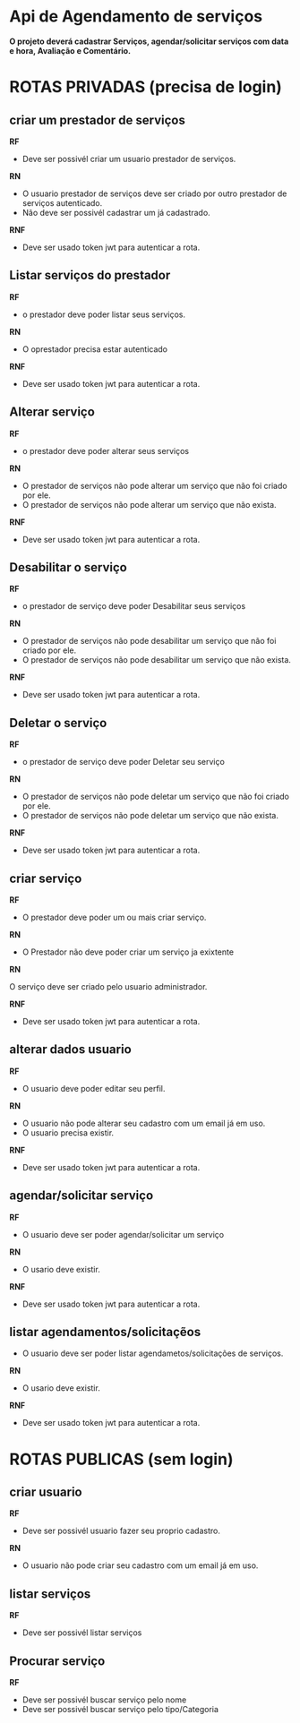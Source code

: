 # Api de Agendamento de serviços

**O projeto deverá cadastrar Serviços, agendar/solicitar serviços com data e hora, Avaliação e Comentário.**


# ROTAS PRIVADAS (precisa de login)

## criar um prestador de serviços

**RF**

* Deve ser possivél criar um usuario prestador de serviços.

**RN**

* O usuario prestador de serviços deve ser criado por outro prestador de serviços autenticado.
* Não deve ser possivél cadastrar um já cadastrado.

**RNF**

* Deve ser usado token jwt para autenticar a rota.


## Listar serviços do prestador

**RF** 

* o prestador deve poder listar seus serviços.


**RN**

* O oprestador precisa estar autenticado

**RNF**

* Deve ser usado token jwt para autenticar a rota.


## Alterar serviço

**RF** 

* o prestador deve poder alterar seus serviços


**RN**

* O prestador de serviços não pode alterar um serviço que não foi criado por ele.
* O prestador de serviços não pode alterar um serviço que não exista.


**RNF**

* Deve ser usado token jwt para autenticar a rota.


## Desabilitar o serviço

**RF**

* o prestador de serviço deve poder Desabilitar seus serviços

**RN**

* O prestador de serviços não pode desabilitar um serviço que não foi criado por ele.
* O prestador de serviços não pode desabilitar um serviço que não exista.


**RNF**

* Deve ser usado token jwt para autenticar a rota.


## Deletar o serviço

**RF**

* o prestador de serviço deve poder Deletar seu serviço


**RN**

* O prestador de serviços não pode deletar um serviço que não foi criado por ele.
* O prestador de serviços não pode deletar um serviço que não exista.


**RNF**

* Deve ser usado token jwt para autenticar a rota.


## criar serviço

**RF**

* O prestador deve poder um ou mais criar serviço.


**RN**

* O Prestador não deve poder criar um serviço ja exixtente


**RN**

O serviço deve ser criado pelo usuario administrador.

**RNF**

* Deve ser usado token jwt para autenticar a rota.


## alterar dados usuario

**RF**

* O usuario deve poder editar seu  perfil.

**RN**

* O usuario não pode alterar seu cadastro com um email já em uso.
* O usuario precisa existir.


**RNF**

* Deve ser usado token jwt para autenticar a rota.


## agendar/solicitar serviço

**RF**

* O usuario deve ser poder agendar/solicitar um serviço


**RN**

* O usario deve existir.


**RNF**

* Deve ser usado token jwt para autenticar a rota.


## listar agendamentos/solicitaçẽos

* O usuario deve ser poder listar agendametos/solicitações de serviços.


**RN**

* O usario deve existir.


**RNF**

* Deve ser usado token jwt para autenticar a rota.



# ROTAS PUBLICAS (sem login)

## criar usuario 

**RF**

* Deve ser possivél usuario fazer seu proprio cadastro.


**RN**

* O usuario não pode criar seu cadastro com um email já em uso.



## listar serviços 

**RF**

* Deve ser possivél listar serviços


##  Procurar serviço

**RF**

* Deve ser possivél buscar serviço pelo nome 
* Deve ser possivél buscar serviço pelo tipo/Categoria






